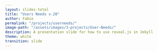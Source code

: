 ```yaml
---
layout: slides-total
title: "Users Needs v.20"
author: Fabio
permalink: "/projects/userneeds/"
image-path: "/assets/images/3-projects/User-Needs/"
description: A presentation slide for how to use reveal.js in Jekyll
theme: white
transition: slide
---
```


<section data-markdown data-separator="---">
<script type="text/template">


{% for i in (1..17) %}

{% assign Diapo =   i   | append: ".jpg"  %}

<!-- .slide: data-background="{{ site.baseurl | append:page.image-path | append: Diapo }}" data-background-size="95%" -->


---

{% endfor %}

---

  
</script>
</section>
